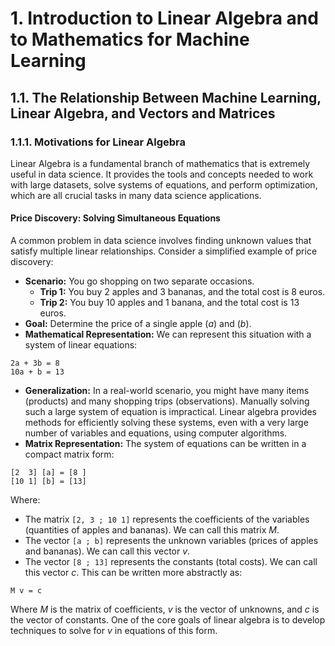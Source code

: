 # 1. Introduction to Linear Algebra and to Mathematics for Machine Learning

## 1.1. The Relationship Between Machine Learning, Linear Algebra, and Vectors and Matrices

### 1.1.1. Motivations for Linear Algebra

Linear Algebra is a fundamental branch of mathematics that is extremely useful in data science. It provides the tools and concepts needed to work with large datasets, solve systems of equations, and perform optimization, which are all crucial tasks in many data science applications.

#### Price Discovery: Solving Simultaneous Equations
A common problem in data science involves finding unknown values that satisfy multiple linear relationships. Consider a simplified example of price discovery:
* **Scenario:** You go shopping on two separate occasions.
    * **Trip 1:** You buy 2 apples and 3 bananas, and the total cost is 8 euros.
    * **Trip 2:** You buy 10 apples and 1 banana, and the total cost is 13 euros.
* **Goal:** Determine the price of a single apple (_a_) and (_b_).
* **Mathematical Representation:** We can represent this situation with a system of linear equations:
```
2a + 3b = 8
10a + b = 13
```
* **Generalization:** In a real-world scenario, you might have many items (products) and many shopping trips (observations). Manually solving such a large system of equation is impractical. Linear algebra provides methods for efficiently solving these systems, even with a very large number of variables and equations, using computer algorithms.
* **Matrix Representation:** The system of equations can be written in a compact matrix form:
```
[2  3] [a] = [8 ]
[10 1] [b] = [13]
```
Where:
* The matrix `[2, 3 ; 10 1]` represents the coefficients of the variables (quantities of apples and bananas). We can call this matrix _M_.
* The vector `[a ; b]` represents the unknown variables (prices of apples and bananas). We can call this vector _v_.
* The vector `[8 ; 13]` represents the constants (total costs). We can call this vector _c_.
This can be written more abstractly as:
```
M v = c
```
Where _M_ is the matrix of coefficients, _v_ is the vector of unknowns, and _c_ is the vector of constants. One of the core goals of linear algebra is to develop techniques to solve for _v_ in equations of this form.

